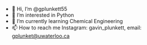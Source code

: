- 👋 Hi, I’m @gplunkett55
- 👀 I’m interested in Python
- 🌱 I’m currently learning Chemical Engineering
- 📫 How to reach me Instagram: gavin_plunkett, email: gplunket@uwaterloo.ca

<!---
gplunkett55/gplunkett55 is a ✨ special ✨ repository because its `README.md` (this file) appears on your GitHub profile.
You can click the Preview link to take a look at your changes.
--->

